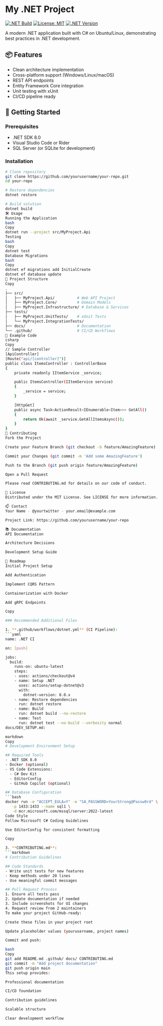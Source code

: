 # My .NET Project

[![.NET Build](https://github.com/yourusername/your-repo/actions/workflows/dotnet.yml/badge.svg)](https://github.com/yourusername/your-repo/actions/workflows/dotnet.yml)
[![License: MIT](https://img.shields.io/badge/License-MIT-yellow.svg)](https://opensource.org/licenses/MIT)
[![.NET Version](https://img.shields.io/badge/.NET-8.0-blue.svg)](https://dotnet.microsoft.com/)

A modern .NET application built with C# on Ubuntu/Linux, demonstrating best practices in .NET development.

## 📦 Features

- Clean architecture implementation
- Cross-platform support (Windows/Linux/macOS)
- REST API endpoints
- Entity Framework Core integration
- Unit testing with xUnit
- CI/CD pipeline ready

## 🚀 Getting Started

### Prerequisites
- .NET SDK 8.0
- Visual Studio Code or Rider
- SQL Server (or SQLite for development)

### Installation
```bash
# Clone repository
git clone https://github.com/yourusername/your-repo.git
cd your-repo

# Restore dependencies
dotnet restore

# Build solution
dotnet build
🛠️ Usage
Running the Application
bash
Copy
dotnet run --project src/MyProject.Api
Testing
bash
Copy
dotnet test
Database Migrations
bash
Copy
dotnet ef migrations add InitialCreate
dotnet ef database update
📂 Project Structure
Copy
.
├── src/
│   ├── MyProject.Api/          # Web API Project
│   ├── MyProject.Core/         # Domain Models
│   ├── MyProject.Infrastructure/ # Database & Services
├── tests/
│   ├── MyProject.UnitTests/    # xUnit Tests
│   └── MyProject.IntegrationTests/
├── docs/                       # Documentation
└── .github/                    # CI/CD Workflows
🌟 Example Code
csharp
Copy
// Sample Controller
[ApiController]
[Route("api/[controller]")]
public class ItemsController : ControllerBase
{
    private readonly IItemService _service;

    public ItemsController(IItemService service)
    {
        _service = service;
    }

    [HttpGet]
    public async Task<ActionResult<IEnumerable<Item>>> GetAll()
    {
        return Ok(await _service.GetAllItemsAsync());
    }
}
🤝 Contributing
Fork the Project

Create your Feature Branch (git checkout -b feature/AmazingFeature)

Commit your Changes (git commit -m 'Add some AmazingFeature')

Push to the Branch (git push origin feature/AmazingFeature)

Open a Pull Request

Please read CONTRIBUTING.md for details on our code of conduct.

📄 License
Distributed under the MIT License. See LICENSE for more information.

📫 Contact
Your Name - @yourtwitter - your.email@example.com

Project Link: https://github.com/yourusername/your-repo

📚 Documentation
API Documentation

Architecture Decisions

Development Setup Guide

🚧 Roadmap
Initial Project Setup

Add Authentication

Implement CQRS Pattern

Containerization with Docker

Add gRPC Endpoints

Copy

### Recommended Additional Files

1. **.github/workflows/dotnet.yml** (CI Pipeline):
```yaml
name: .NET CI

on: [push]

jobs:
  build:
    runs-on: ubuntu-latest
    steps:
    - uses: actions/checkout@v4
    - name: Setup .NET
      uses: actions/setup-dotnet@v3
      with:
        dotnet-version: 8.0.x
    - name: Restore dependencies
      run: dotnet restore
    - name: Build
      run: dotnet build --no-restore
    - name: Test
      run: dotnet test --no-build --verbosity normal
docs/DEV_SETUP.md:

markdown
Copy
# Development Environment Setup

## Required Tools
- .NET SDK 8.0
- Docker (optional)
- VS Code Extensions:
  - C# Dev Kit
  - EditorConfig
  - GitHub Copilot (optional)

## Database Configuration
```bash
docker run -e "ACCEPT_EULA=Y" -e "SA_PASSWORD=YourStrong@Passw0rd" \
   -p 1433:1433 --name sql1 \
   -d mcr.microsoft.com/mssql/server:2022-latest
Code Style
Follow Microsoft C# Coding Guidelines

Use EditorConfig for consistent formatting

Copy

3. **CONTRIBUTING.md**:
```markdown
# Contribution Guidelines

## Code Standards
- Write unit tests for new features
- Keep methods under 20 lines
- Use meaningful commit messages

## Pull Request Process
1. Ensure all tests pass
2. Update documentation if needed
3. Include screenshots for UI changes
4. Request review from 2 maintainers
To make your project GitHub-ready:

Create these files in your project root

Update placeholder values (yourusername, project names)

Commit and push:

bash
Copy
git add README.md .github/ docs/ CONTRIBUTING.md
git commit -m "Add project documentation"
git push origin main
This setup provides:

Professional documentation

CI/CD foundation

Contribution guidelines

Scalable structure

Clear development workflow
